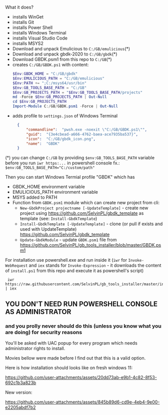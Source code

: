 What it does?

- installs WinGet
- installs Git
- installs Power Shell
- installs Windows Terminal
- installs Visual Studio Code
- installs MSYS2
- Download and unpack Emulicious to `C:/GB/emulicious`(*)
- Download and unpack gbdk-2020 to `C:/GB/gbdk`(*)
- Download GBDK.psm1 from this repo to `C:/GB`(*)
- creates  `C:/GB/GBDK.ps1` with content:
  ```ps1
  $Env:GBDK_HOME = "C:/GB/gbdk"
  $Env:EMULICIOUS_PATH = "C:/GB/emulicious"
  $Env:PATH += ";C:/msys64/usr/bin"
  $Env:GB_TOOLS_BASE_PATH = "C:/GB"
  $Env:GB_PROJECTS_PATH = "$Env:GB_TOOLS_BASE_PATH/projects"
  md -Force $Env:GB_PROJECTS_PATH | Out-Null
  cd $Env:GB_PROJECTS_PATH
  Import-Module C:/GB/GBDK.psm1 -Force | Out-Null
  ```
- adds profile to `settings.json` of Windows Terminal
  ```json
	{
		"commandline":  "pwsh.exe -noexit \"C:/GB/GBDK.ps1\"",
		"guid":  "{3e4cbead-a666-4762-baea-ace7935ba537}",
		"icon":  "C:/GB/gbdk_icon.png",
		"name":  "GBDK"
	}
  ```
(*) you can change `C:/GB` by providing `$env:GB_TOOLS_BASE_PATH` variable before you run `iwr https:...` in powershell console fx.: `$env:GB_TOOLS_BASE_PATH="C:/custom/path"`

Then you can start Windows Termial profile "GBDK" which has 
- GBDK_HOME environment variable
- EMULICIOUS_PATH environment variable
- MSYS added to PATH
- Function from `GBDK.psm1` module which can create new project from cli:
	- `New-GbdkProject projectname [-UpdateTemplate]` - create new project using https://github.com/SelvinPL/gbdk_template as template (see: `Install-GbdkTemplate`)
	- `Install-GbdkTemplate [-UpdateTemplate]` - clone (or pull if exists and used with UpdateTemplate) https://github.com/SelvinPL/gbdk_template
	- `Update-GbdkModule` - update `GBDK.psm1` file from https://github.com/SelvinPL/gb_tools_installer/blob/master/GBDK.psm1

For installation use powershell.exe and run inside it 
(`iwr` for `Invoke-WebRequest` and `iex` stands for `Invoke-Expression` - it downloads the content of `install.ps1` from this repo and execute it as powershell's script)
```
 iwr https://raw.githubusercontent.com/SelvinPL/gb_tools_installer/master/install.ps1 | iex
```
## YOU DON'T NEED RUN POWERSHELL CONSOLE AS ADMINISTRATOR 
### and you prolly never should do this (unless you know what you are doing) for security reasons
You'll be asked with UAC popup for every program which needs administrator rights to install.

Movies bellow were made before I find out that this is a valid option.

Here is how installation should looks like on fresh windows 11:

https://github.com/user-attachments/assets/20dd73ab-e9b1-4c82-8f53-692c1b3a823b

New version:

https://github.com/user-attachments/assets/845b89d6-cd9e-4eb4-9e00-e2205abdf7b2


